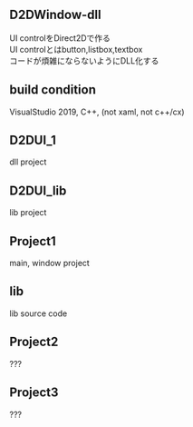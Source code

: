 ## D2DWindow-dll
UI controlをDirect2Dで作る  
UI controlとはbutton,listbox,textbox  
コードが煩雑にならないようにDLL化する  

## build condition
VisualStudio 2019, C++, (not xaml, not c++/cx)

## D2DUI_1
dll project
## D2DUI_lib
lib project
## Project1
main, window project
## lib
lib source code

## Project2
???
## Project3
???
